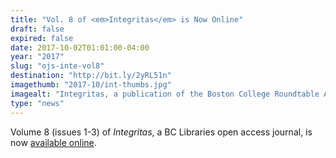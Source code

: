 ```yaml
---
title: "Vol. 8 of <em>Integritas</em> is Now Online"
draft: false
expired: false
date: 2017-10-02T01:01:00-04:00
year: "2017"
slug: "ojs-inte-vol8"
destination: "http://bit.ly/2yRL51n"
imagethumb: "2017-10/int-thumbs.jpg"
imagealt: "Integritas, a publication of the Boston College Roundtable Advancing the Mission of Catholic Higher Education"
type: "news"
---
```


​Volume 8 (issues 1-3) of <em>Integritas</em>, a ​BC Libraries open access journal, is now <a href="http://bit.ly/2yRL51n">available online</a>.
